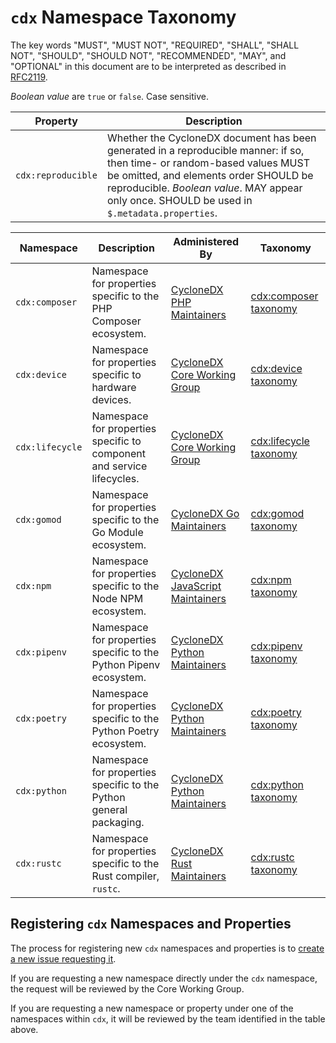 # `cdx` Namespace Taxonomy

The key words "MUST", "MUST NOT", "REQUIRED", "SHALL", "SHALL NOT", "SHOULD", "SHOULD NOT", "RECOMMENDED", "MAY", and "OPTIONAL"
in this document are to be interpreted as described in [RFC2119](http://www.ietf.org/rfc/rfc2119.txt).

_Boolean value_ are `true` or `false`. Case sensitive.

| Property | Description |
| -------- | ----------- |
| `cdx:reproducible` | Whether the CycloneDX document has been generated in a reproducible manner: if so, then time- or random-based values MUST be omitted, and elements order SHOULD be reproducible. _Boolean value_. MAY appear only once. SHOULD be used in `$.metadata.properties`. |

| Namespace       | Description                                                            | Administered By                    | Taxonomy                                   |
|-----------------|------------------------------------------------------------------------|------------------------------------|--------------------------------------------|
| `cdx:composer`  | Namespace for properties specific to the PHP Composer ecosystem.       | [CycloneDX PHP Maintainers]        | [cdx:composer taxonomy](cdx/composer.md)   |
| `cdx:device`    | Namespace for properties specific to hardware devices.                 | [CycloneDX Core Working Group]     | [cdx:device taxonomy](cdx/device.md)       |
| `cdx:lifecycle` | Namespace for properties specific to component and service lifecycles. | [CycloneDX Core Working Group]     | [cdx:lifecycle taxonomy](cdx/lifecycle.md) |
| `cdx:gomod`     | Namespace for properties specific to the Go Module ecosystem.          | [CycloneDX Go Maintainers]         | [cdx:gomod taxonomy](cdx/gomod.md)         |
| `cdx:npm`       | Namespace for properties specific to the Node NPM ecosystem.           | [CycloneDX JavaScript Maintainers] | [cdx:npm taxonomy](cdx/npm.md)             |
| `cdx:pipenv`    | Namespace for properties specific to the Python Pipenv ecosystem.      | [CycloneDX Python Maintainers]     | [cdx:pipenv taxonomy](cdx/pipenv.md)       |
| `cdx:poetry`    | Namespace for properties specific to the Python Poetry ecosystem.      | [CycloneDX Python Maintainers]     | [cdx:poetry taxonomy](cdx/poetry.md)       |
| `cdx:python`    | Namespace for properties specific to the Python general packaging.     | [CycloneDX Python Maintainers]     | [cdx:python taxonomy](cdx/python.md)       |
| `cdx:rustc`     | Namespace for properties specific to the Rust compiler, `rustc`.       | [CycloneDX Rust Maintainers]       | [cdx:rustc taxonomy](cdx/rustc.md) |

## Registering `cdx` Namespaces and Properties

The process for registering new `cdx` namespaces and properties is to
[create a new issue requesting it](https://github.com/CycloneDX/cyclonedx-property-taxonomy/issues/new).

If you are requesting a new namespace directly under the `cdx` namespace,
the request will be reviewed by the Core Working Group.

If you are requesting a new namespace or property under one of the
namespaces within `cdx`, it will be reviewed by the team identified in the
table above.

[CycloneDX Core Working Group]: https://github.com/orgs/CycloneDX/teams/core-team
[CycloneDX PHP Maintainers]: https://github.com/orgs/CycloneDX/teams/php-maintainers
[CycloneDX Go Maintainers]: https://github.com/orgs/CycloneDX/teams/go-maintainers
[CycloneDX Python Maintainers]: https://github.com/orgs/CycloneDX/teams/python-maintainers
[CycloneDX JavaScript Maintainers]: https://github.com/orgs/CycloneDX/teams/javascript-maintainers
[CycloneDX Rust Maintainers]: https://github.com/orgs/CycloneDX/teams/rust-maintainers